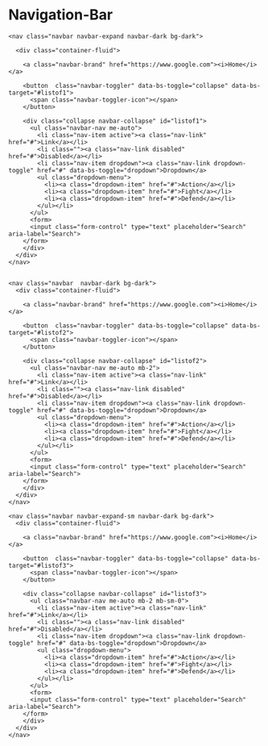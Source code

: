 # Navigation-Bar


    <nav class="navbar navbar-expand navbar-dark bg-dark"> 
      
      <div class="container-fluid">

        <a class="navbar-brand" href="https://www.google.com"><i>Home</i></a>

        <button  class="navbar-toggler" data-bs-toggle="collapse" data-bs-target="#listof1">
          <span class="navbar-toggler-icon"></span>
        </button>

        <div class="collapse navbar-collapse" id="listof1">
          <ul class="navbar-nav me-auto">
            <li class="nav-item active"><a class="nav-link" href="#">Link</a></li>
            <li class=""><a class="nav-link disabled" href="#">Disabled</a></li>
            <li class="nav-item dropdown"><a class="nav-link dropdown-toggle" href="#" data-bs-toggle="dropdown">Dropdown</a>
            <ul class="dropdown-menu">
              <li><a class="dropdown-item" href="#">Action</a></li>
              <li><a class="dropdown-item" href="#">Fight</a></li>
              <li><a class="dropdown-item" href="#">Defend</a></li>
            </ul></li>
          </ul>
          <form>
          <input class="form-control" type="text" placeholder="Search" aria-label="Search">
        </form>
        </div>
      </div>
    </nav>


    <nav class="navbar  navbar-dark bg-dark">
      <div class="container-fluid">

        <a class="navbar-brand" href="https://www.google.com"><i>Home</i></a>

        <button  class="navbar-toggler" data-bs-toggle="collapse" data-bs-target="#listof2">
          <span class="navbar-toggler-icon"></span>
        </button>

        <div class="collapse navbar-collapse" id="listof2">
          <ul class="navbar-nav me-auto mb-2">
            <li class="nav-item active"><a class="nav-link" href="#">Link</a></li>
            <li class=""><a class="nav-link disabled" href="#">Disabled</a></li>
            <li class="nav-item dropdown"><a class="nav-link dropdown-toggle" href="#" data-bs-toggle="dropdown">Dropdown</a>
            <ul class="dropdown-menu">
              <li><a class="dropdown-item" href="#">Action</a></li>
              <li><a class="dropdown-item" href="#">Fight</a></li>
              <li><a class="dropdown-item" href="#">Defend</a></li>
            </ul></li>
          </ul>
          <form>
          <input class="form-control" type="text" placeholder="Search" aria-label="Search">
        </form>
        </div>
      </div>
    </nav>

    <nav class="navbar navbar-expand-sm navbar-dark bg-dark">
      <div class="container-fluid">

        <a class="navbar-brand" href="https://www.google.com"><i>Home</i></a>

        <button  class="navbar-toggler" data-bs-toggle="collapse" data-bs-target="#listof3">
          <span class="navbar-toggler-icon"></span>
        </button>

        <div class="collapse navbar-collapse" id="listof3">
          <ul class="navbar-nav me-auto mb-2 mb-sm-0">
            <li class="nav-item active"><a class="nav-link" href="#">Link</a></li>
            <li class=""><a class="nav-link disabled" href="#">Disabled</a></li>
            <li class="nav-item dropdown"><a class="nav-link dropdown-toggle" href="#" data-bs-toggle="dropdown">Dropdown</a>
            <ul class="dropdown-menu">
              <li><a class="dropdown-item" href="#">Action</a></li>
              <li><a class="dropdown-item" href="#">Fight</a></li>
              <li><a class="dropdown-item" href="#">Defend</a></li>
            </ul></li>
          </ul>
          <form>
          <input class="form-control" type="text" placeholder="Search" aria-label="Search">
        </form>
        </div>
      </div>
    </nav>
